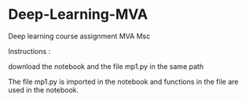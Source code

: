 # Deep-Learning-MVA
Deep learning course assignment MVA Msc


Instructions : 

download the notebook and the file mp1.py in the same path 

The file mp1.py is imported in the notebook and functions in the file are used in the notebook.


